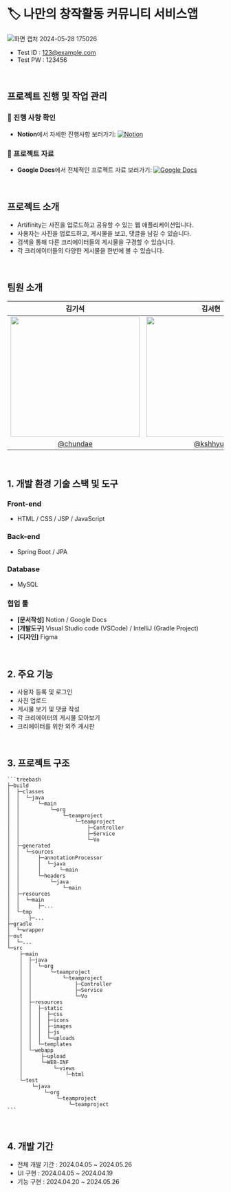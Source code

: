 # 🏷 나만의 창작활동 커뮤니티 서비스앱

![화면 캡처 2024-05-28 175026](https://github.com/ArtifinityTeam/Artifinity-PhotoBoard-SpringBoot/assets/149933307/c2fcfa25-815e-4c10-86a1-3405af93f812)

- Test ID : 123@example.com
- Test PW : 123456

<br/>

## 프로젝트 진행 및 작업 관리

### 📌 진행 사항 확인

- **Notion**에서 자세한 진행사항 보러가기:
  [![Notion](https://img.shields.io/badge/Notion-000000?style=for-the-badge&logo=notion&logoColor=white)](https://www.notion.so/_-Artifinity-20ada978eb8d478fa805e57d1aa47342?pvs=4)

### 📄 프로젝트 자료

- **Google Docs**에서 전체적인 프로젝트 자료 보러가기:
  [![Google Docs](https://img.shields.io/badge/Google%20Docs-4285F4?style=for-the-badge&logo=googledocs&logoColor=white)](https://docs.google.com/document/d/1SQ5YhRYlxYh2oUlUc6WO0hkd465DG-5JBDu5U2qfAW8)

<br/>

## 프로젝트 소개

- Artifinity는 사진을 업로드하고 공유할 수 있는 웹 애플리케이션입니다.
- 사용자는 사진을 업로드하고, 게시물을 보고, 댓글을 남길 수 있습니다.
- 검색을 통해 다른 크리에이터들의 게시물을 구경할 수 있습니다.
- 각 크리에이터들의 다양한 게시물을 한번에 볼 수 있습니다.
<br/>

## 팀원 소개

|김기석|김서현|나현주|이유진|
|:---:|:---:|:---:|:---:|
|<img src="https://github.com/ArtifinityTeam/Artifinity-PhotoBoard-SpringBoot/assets/149933307/a0100975-a124-4757-bb15-a6a65ac7acde"  width="300" height="280">|<img src="https://github.com/ArtifinityTeam/Artifinity-PhotoBoard-SpringBoot/assets/127668637/cf00dc2e-3953-4536-b1e8-c2e8dd216df9"  width="300" height="280">|<img src="https://github.com/ArtifinityTeam/Artifinity-PhotoBoard-SpringBoot/assets/149933307/2c409a25-2858-456b-8d37-cc3635d27efe"  width="300" height="280">|<img src="https://github.com/ArtifinityTeam/Artifinity-PhotoBoard-SpringBoot/assets/149933307/623f65bc-f7e2-472b-bfa7-3e1060243372"  width="300" height="280">|
|[@chundae](https://github.com/chundae)|[@kshhyun](https://github.com/kshhyun)|[@HyeonJooooo](https://github.com/HyeonJooooo)|[@hbyjna](https://github.com/hbyjna)|
<br/>


## 1. 개발 환경 기술 스택 및 도구

### Front-end
- HTML / CSS / JSP / JavaScript

### Back-end
- Spring Boot / JPA

### Database
- MySQL

### 협업 툴
- **[문서작성]** Notion / Google Docs
- **[개발도구]** Visual Studio code (VSCode) / IntelliJ (Gradle Project)
- **[디자인]** Figma

<br/>


## 2. 주요 기능

- 사용자 등록 및 로그인
- 사진 업로드
- 게시물 보기 및 댓글 작성
- 각 크리에이터의 게시물 모아보기
- 크리에이터를 위한 외주 게시판 
<br/>

## 3. 프로젝트 구조

    ```treebash
    ├─build
    │  ├─classes
    │  │  └─java
    │  │      └─main
    │  │          └─org
    │  │              └─teamproject
    │  │                  └─teamproject
    │  │                      ├─Controller
    │  │                      ├─Service
    │  │                      └─Vo
    │  ├─generated
    │  │  └─sources
    │  │      ├─annotationProcessor
    │  │      │  └─java
    │  │      │      └─main
    │  │      └─headers
    │  │          └─java
    │  │              └─main
    │  ├─resources
    │  │  └─main
    │  │      ├─...
    │  └─tmp
    │      ├─...
    ├─gradle
    │  └─wrapper
    ├─out
    │  └─...
    └─src
        ├─main
        │  ├─java
        │  │  └─org
        │  │      └─teamproject
        │  │          └─teamproject
        │  │              ├─Controller
        │  │              ├─Service
        │  │              └─Vo
        │  ├─resources
        │  │  ├─static
        │  │  │  ├─css
        │  │  │  ├─icons
        │  │  │  ├─images
        │  │  │  ├─js
        │  │  │  └─uploads
        │  │  └─templates
        │  └─webapp
        │      ├─upload
        │      └─WEB-INF
        │          └─views
        │              └─html
        └─test
            └─java
                └─org
                    └─teamproject
                        └─teamproject
    ```
<br/>


## 4. 개발 기간

- 전체 개발 기간 : 2024.04.05 ~ 2024.05.26
- UI 구현 : 2024.04.05 ~ 2024.04.19
- 기능 구현 : 2024.04.20 ~ 2024.05.26
<br/>
